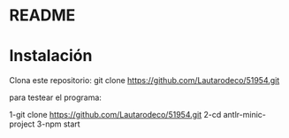 # README

# Instalación

Clona este repositorio: git clone https://github.com/Lautarodeco/51954.git

para testear el programa:

1-git clone https://github.com/Lautarodeco/51954.git
2-cd antlr-minic-project
3-npm start
